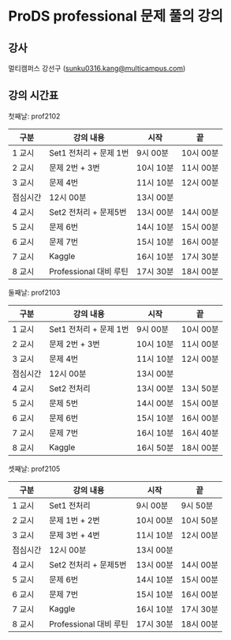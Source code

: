 # ProDS professional 문제 풀의 강의

## 강사

멀티캠퍼스 강선구 (sunku0316.kang@multicampus.com)

## 강의 시간표

첫째날: prof2102

|구분|강의 내용|시작|끝|
|----|---------|----|----|
|1 교시|Set1 전처리 + 문제 1번|9시 00분| 10시 00분|
|2 교시|문제 2번 + 3번|10시 10분| 11시 00분|
|3 교시|문제 4번|11시 10분| 12시 00분|
|점심시간|12시 00분| 13시 00분|
|4 교시|Set2 전처리 + 문제5번|13시 00분| 14시 00분|
|5 교시|문제 6번|14시 10분| 15시 00분|
|6 교시|문제 7번|15시 10분| 16시 00분|
|7 교시|Kaggle|16시 10분| 17시 30분|
|8 교시|Professional 대비 루틴|17시 30분| 18시 00분|

둘째날: prof2103

|구분|강의 내용|시작|끝|
|----|---------|----|----|
|1 교시|Set1 전처리 + 문제 1번|9시 00분| 10시 00분|
|2 교시|문제 2번 + 3번|10시 10분| 11시 00분|
|3 교시|문제 4번|11시 10분| 12시 00분|
|점심시간|12시 00분| 13시 00분|
|4 교시|Set2 전처리|13시 00분| 13시 50분|
|5 교시|문제 5번|14시 00분| 15시 00분|
|6 교시|문제 6번|15시 10분| 16시 00분|
|7 교시|문제 7번|16시 10분| 16시 40분|
|8 교시|Kaggle|16시 50분| 18시 00분|

셋째날: prof2105

|구분|강의 내용|시작|끝|
|----|---------|----|----|
|1 교시|Set1 전처리|9시 00분| 9시 50분|
|2 교시|문제 1번 + 2번|10시 00분| 10시 50분|
|3 교시|문제 3번 + 4번|11시 10분| 12시 00분|
|점심시간|12시 00분| 13시 00분|
|4 교시|Set2 전처리 + 문제5번|13시 00분| 14시 00분|
|5 교시|문제 6번|14시 10분| 15시 00분|
|6 교시|문제 7번|15시 10분| 16시 00분|
|7 교시|Kaggle|16시 10분| 17시 30분|
|8 교시|Professional 대비 루틴|17시 30분| 18시 00분|
